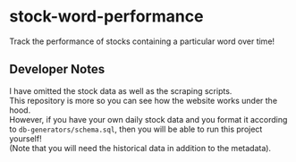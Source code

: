 # stock-word-performance

Track the performance of stocks containing a particular word over time!


## Developer Notes

I have omitted the stock data as well as the scraping scripts.    
This repository is more so you can see how the website works under the hood.    
However, if you have your own daily stock data and you format it according to `db-generators/schema.sql`, then you will be able to run this project yourself!    
(Note that you will need the historical data in addition to the metadata).
